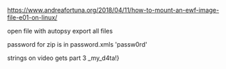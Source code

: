 https://www.andreafortuna.org/2018/04/11/how-to-mount-an-ewf-image-file-e01-on-linux/

open file with autopsy export all files

password for zip is in password.xmls 'passw0rd'

strings on video gets part 3 _my_d4ta!}